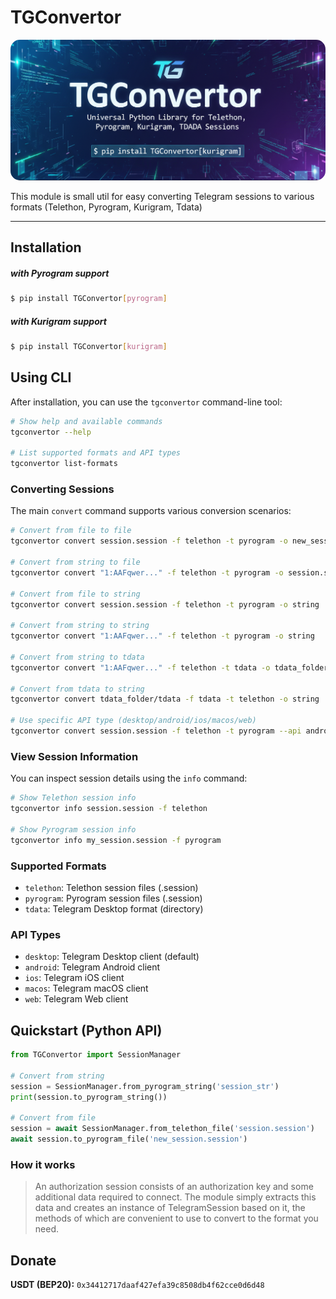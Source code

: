 # TGConvertor

<img src="public/images/poster.png" style="border-radius: 15px;" alt="poster">

This module is small util for easy converting Telegram sessions to various formats (Telethon, Pyrogram, Kurigram, Tdata)
<hr/>

## Installation


##### with Pyrogram support
```bash
$ pip install TGConvertor[pyrogram]
```
##### with Kurigram support
```bash
$ pip install TGConvertor[kurigram]
```
## Using CLI

After installation, you can use the `tgconvertor` command-line tool:

```bash
# Show help and available commands
tgconvertor --help

# List supported formats and API types
tgconvertor list-formats
```

### Converting Sessions

The main `convert` command supports various conversion scenarios:

```bash
# Convert from file to file
tgconvertor convert session.session -f telethon -t pyrogram -o new_session.session

# Convert from string to file
tgconvertor convert "1:AAFqwer..." -f telethon -t pyrogram -o session.session

# Convert from file to string
tgconvertor convert session.session -f telethon -t pyrogram -o string

# Convert from string to string
tgconvertor convert "1:AAFqwer..." -f telethon -t pyrogram -o string

# Convert from string to tdata
tgconvertor convert "1:AAFqwer..." -f telethon -t tdata -o tdata_folder

# Convert from tdata to string
tgconvertor convert tdata_folder/tdata -f tdata -t telethon -o string

# Use specific API type (desktop/android/ios/macos/web)
tgconvertor convert session.session -f telethon -t pyrogram --api android
```

### View Session Information

You can inspect session details using the `info` command:

```bash
# Show Telethon session info
tgconvertor info session.session -f telethon

# Show Pyrogram session info
tgconvertor info my_session.session -f pyrogram
```

### Supported Formats
- `telethon`: Telethon session files (.session)
- `pyrogram`: Pyrogram session files (.session)
- `tdata`: Telegram Desktop format (directory)

### API Types
- `desktop`: Telegram Desktop client (default)
- `android`: Telegram Android client
- `ios`: Telegram iOS client
- `macos`: Telegram macOS client
- `web`: Telegram Web client

## Quickstart (Python API)

```python
from TGConvertor import SessionManager

# Convert from string
session = SessionManager.from_pyrogram_string('session_str')
print(session.to_pyrogram_string())

# Convert from file
session = await SessionManager.from_telethon_file('session.session')
await session.to_pyrogram_file('new_session.session')
```

### How it works

> An authorization session consists of an authorization key and some additional data required to connect. The module
> simply extracts this data and creates an instance of TelegramSession based on it, the methods of which are convenient to
> use to convert to the format you need.

## Donate
**USDT (BEP20):** `0x34412717daaf427efa39c8508db4f62cce0d6d48`
